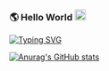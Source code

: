 ### 🌎 Hello World <img src="https://media.giphy.com/media/hvRJCLFzcasrR4ia7z/giphy.gif" width="20px">
[![Typing SVG](https://readme-typing-svg.herokuapp.com?font=Fira+Code&size=24&duration=4000&pause=600&color=22A41F&width=435&lines=Hello+Everyone)](https://git.io/typing-svg)


[![Anurag's GitHub stats](https://github-readme-stats.vercel.app/api?username=lczCoder)](https://github.com/anuraghazra/github-readme-stats)


